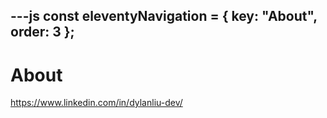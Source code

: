 ---js
const eleventyNavigation = {
	key: "About",
	order: 3
};
---
# About

https://www.linkedin.com/in/dylanliu-dev/
